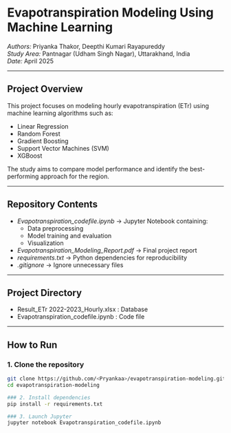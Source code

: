 # Evapotranspiration Modeling Using Machine Learning

*Authors:* Priyanka Thakor, Deepthi Kumari Rayapureddy  
*Study Area:* Pantnagar (Udham Singh Nagar), Uttarakhand, India  
*Date:* April 2025  

---

## Project Overview
This project focuses on modeling hourly evapotranspiration (ETr) using machine learning algorithms such as:
- Linear Regression
- Random Forest
- Gradient Boosting
- Support Vector Machines (SVM)
- XGBoost

The study aims to compare model performance and identify the best-performing approach for the region.

---

## Repository Contents
- *Evapotranspiration_codefile.ipynb* → Jupyter Notebook containing:
  - Data preprocessing
  - Model training and evaluation
  - Visualization
- *Evapotranspiration_Modeling_Report.pdf* → Final project report
- *requirements.txt* → Python dependencies for reproducibility
- *.gitignore* → Ignore unnecessary files

---

## Project Directory
- Result_ETr 2022-2023_Hourly.xlsx : Database
- Evapotranspiration_codefile.ipynb : Code file

---

## How to Run
### 1. Clone the repository
```bash
git clone https://github.com/<Pryankaa>/evapotranspiration-modeling.git
cd evapotranspiration-modeling

### 2. Install dependencies
pip install -r requirements.txt

### 3. Launch Jupyter
jupyter notebook Evapotranspiration_codefile.ipynb


